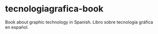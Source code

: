 tecnologiagrafica-book
======================

Book about graphic technology in Spanish. Libro sobre tecnología gráfica en español.

